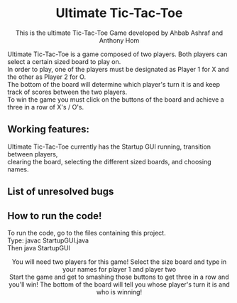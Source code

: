 
 <!DOCTYPE html>
<html>
<head>
<title>Final Project</title>
</head>
<body>

<center><h1>Ultimate Tic-Tac-Toe</h1></center>

<center><p>This is the ultimate Tic-Tac-Toe Game developed by Ahbab Ashraf and Anthony Hom</p></center>

<p>Ultimate Tic-Tac-Toe is a game composed of two players. Both players can select a certain sized board to play on.<br>
	In order to play, one of the players must be designated as Player 1 for X and the other as Player 2 for O.<br>
	The bottom of the board will determine which player's turn it is and keep track of scores between the two players.<br>
	To win the game you must click on the buttons of the board and achieve a three in a row of X's / O's. </p>

<h2>Working features:</h2>
<p>Ultimate Tic-Tac-Toe currently has the Startup GUI running, transition between players,<br>
	clearing the board, selecting the different sized boards, and choosing names.</p>

<h2>List of unresolved bugs</h2>
<p> </p>

<h2>How to run the code!</h2>
<p>To run the code, go to the files containing this project. <br>
	Type: javac StartupGUI.java <br>
	Then java StartupGUI </p>

<center><p> 	You will need two players for this game! Select the size board and type in your names for player 1 and player two<br>
				Start the game and get to smashing those buttons to get three in a row and you'll win! 
				The bottom of the board will tell you whose player's turn it is and who is winning!</p></center>

</body>
</html> 


